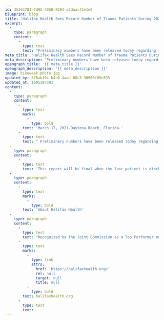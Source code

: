 ```yaml
---
id: 35263781-7d95-4058-9294-a2daac42e1e2
blueprint: blog
title: 'Halifax Health Sees Record Number of Trauma Patients During 2021 Bike Week'
excerpt:
  -
    type: paragraph
    content:
      -
        type: text
        text: "Preliminary numbers have been released today regarding the number of trauma patients treated at Halifax Health during the ten days of Bike Week 2021.\_"
meta_title: 'Halifax Health Sees Record Number of Trauma Patients During 2021 Bike Week'
meta_description: 'Preliminary numbers have been released today regarding the number of trauma patients treated at Halifax Health during the ten days of Bike Week 2021.'
opengraph_title: '{{ meta_title }}'
opengraph_description: '{{ meta_description }}'
image: bikeweek-photo.jpg
updated_by: 370ab10c-b4c0-4aad-88e3-96966f89e595
updated_at: 1695387601
content:
  -
    type: paragraph
    content:
      -
        type: text
        marks:
          -
            type: bold
        text: 'March 17, 2021-Daytona Beach, Florida-'
      -
        type: text
        text: " Preliminary numbers have been released today regarding the number of trauma patients treated at Halifax Health during the ten days of Bike Week 2021.\_ Total patients during Bike Week experiencing trauma and admitted to Halifax Health numbered 150 in 2021.\_ Of those admissions over the 10 days of Bike Week, 91 of the admitted patients were related to Bike Week.\_ This number compares with an average of 62 admissions over the last 4 years. The trauma team was activated 97 times in the ten day period. Fourteen of the patients were passengers, and just under half of the patients were wearing helmets.\_ According to Lindsay Martin, RN and Director of Nursing, “our community saw an unusual number of total patients needing trauma care during Bike Week.\_ We had more than the usual amount of accidents at home and work places. At one point we had four patients needing trauma care at the same time.”\_ Halifax Health has the only trauma center in Volusia County and Flagler County and partners with the Volusia Sheriff’s Department to provide helicopter transport.\_ “Halifax Health was created to take care of the people of the community and that includes those visiting the community.\_ We have the highest level of care in the area and amazing Team Members who save lives every day,” said Jeff Feasel, Halifax Health President and CEO."
  -
    type: paragraph
    content:
      -
        type: text
        text: 'This report will be final when the last patient is discharged.'
  -
    type: paragraph
    content:
      -
        type: text
        marks:
          -
            type: bold
        text: 'About Halifax Health'
  -
    type: paragraph
    content:
      -
        type: text
        text: "Recognized by The Joint Commission as a Top Performer on Key Quality Measures, Halifax Health serves Volusia and Flagler counties, providing a continuum of healthcare services through a network of organizations including a tertiary hospital, community hospital, freestanding emergency department, an urgent care, psychiatric services, a cancer treatment center with five outreach locations, the area’s largest hospice, a center for inpatient rehabilitation, outpatient rehabilitation clinics, primary care walk-in clinics, a walk-in clinic specializing in women’s health, a pediatric care community clinic, three children’s medical practices, a home healthcare agency, and an exclusive provider organization.\_ Halifax Health offers the area’s only Level II Trauma Center, Comprehensive Stroke Center, Pediatric Intensive Care Unit, Pediatric Emergency Department, Child and Adolescent Behavioral Services, complete Neurosurgical Services, OB Emergency Department and Level III Neonatal Intensive Care Unit that cares for babies born earlier than 28 weeks.\_ For more information, visit\_"
      -
        type: text
        marks:
          -
            type: link
            attrs:
              href: 'https://halifaxhealth.org/'
              rel: null
              target: null
              title: null
          -
            type: bold
        text: halifaxhealth.org
      -
        type: text
        text: .
---
```

